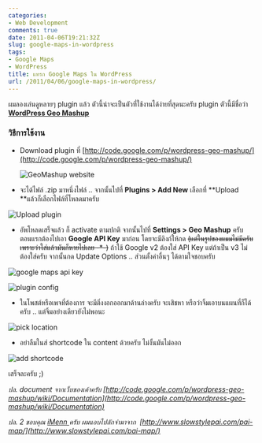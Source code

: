 ```yaml
---
categories:
- Web Development
comments: true
date: 2011-04-06T19:21:32Z
slug: google-maps-in-wordpress
tags:
- Google Maps
- WordPress
title: แทรก Google Maps ใน WordPress
url: /2011/04/06/google-maps-in-wordpress/
---
```


ผมลองเล่นดูหลายๆ plugin แล้ว ตัวนี้น่าจะเป็นตัวที่ใช้งานได้ง่ายที่สุดนะครับ plugin ตัวนี้มีชื่อว่า [**WordPress Geo Mashup**](http://code.google.com/p/wordpress-geo-mashup/)

### วิธีการใช้งาน

- Download plugin ที่ [http://code.google.com/p/wordpress-geo-mashup/](http://code.google.com/p/wordpress-geo-mashup/)

  ![GeoMashup website](http://files.armno.in.th/uploads/2011/04/wordpress-geo-mashup-website.png)

- จะได้ไฟล์ .zip มาหนึ่งไฟล์ .. จากนั้นไปที่ **Plugins > Add New** เลือกที่ **Upload **แล้วก็เลือกไฟล์ที่โหลดมาครับ

![Upload plugin](http://files.armno.in.th/uploads/2011/04/select_plugin_file.png)

- อัพโหลดเสร็จแล้ว ก็ activate ตามปกติ จากนั้นไปที่ **Settings > Geo Mashup** ครับ ตอนแรกต้องไปเอา **Google API Key** มาก่อน โดยจะมีลิงก์ให้กด <del>(แต่ในรูปของผมมไม่มีครับ เพราะว่าใส่แล้วมันก็หายไปเลย -*-)</del> ถ้าใช้ Google v2 ต้องใส่ API Key แต่ถ้าเป็น v3 ไม่ต้องใส่ครับ จากนั้นกด Update Options .. ส่วนตั้งค่าอื่นๆ ได้ตามใจชอบครับ

![google maps api key](http://files.armno.in.th/uploads/2011/04/google_maps_api_key.png)

![plugin config](http://files.armno.in.th/uploads/2011/04/plugin_config.png)

- ในโพสต์หรือเพจที่ต้องการ จะมีติ่งงอกออกมาด้านล่างครับ จะเสิชหา หรือว่าจิ้มเอาบนแผนที่ก็ได้ครับ .. แต่จิ้มอย่างเดียวยังไม่พอนะ

![pick location](http://files.armno.in.th/uploads/2011/04/pick_location.png)

- อย่าลืมในส่ shortcode ใน content ด้วยครับ ไม่งั้นมันไม่ออก

![add shortcode](http://files.armno.in.th/uploads/2011/04/add_shortcode.png)

เสร็จละครับ ;)

_ปล. document จากเว็บของเค้าครับ [http://code.google.com/p/wordpress-geo-mashup/wiki/Documentation](http://code.google.com/p/wordpress-geo-mashup/wiki/Documentation)_

_ปล. 2 ขอบคุณ [iMenn ](http://imenn.com)ครับ ผมแอบไปลักจำมาจาก  [http://www.slowstylepai.com/pai-map/](http://www.slowstylepai.com/pai-map/)_
